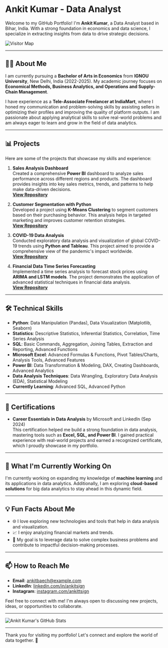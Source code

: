 # **Ankit Kumar - Data Analyst**

Welcome to my GitHub Portfolio! I'm **Ankit Kumar**, a Data Analyst based in Bihar, India. With a strong foundation in economics and data science, I specialize in extracting insights from data to drive strategic decisions. 

![Visitor Map](https://visitor-badge.laobi.icu/badge?page_id=ankitkumar.ankitkumar)

---

## **👨‍🎓 About Me**

I am currently pursuing a **Bachelor of Arts in Economics** from **IGNOU University**, New Delhi, India (2022-2025). My academic journey focuses on **Economical Methods, Business Analytics, and Operations and Supply-Chain Management**.  

I have experience as a **Tele-Associate Freelancer at IndiaMart**, where I honed my communication and problem-solving skills by assisting sellers in optimizing their profiles and improving the quality of platform outputs. I am passionate about applying analytical skills to solve real-world problems and am always eager to learn and grow in the field of data analytics.

---

## **📊 Projects**

Here are some of the projects that showcase my skills and experience:

1. **Sales Analysis Dashboard**  
   Created a comprehensive **Power BI** dashboard to analyze sales performance across different regions and products. The dashboard provides insights into key sales metrics, trends, and patterns to help make data-driven decisions.  
   **[View Repository](#)**

2. **Customer Segmentation with Python**  
   Developed a project using **K-Means Clustering** to segment customers based on their purchasing behavior. This analysis helps in targeted marketing and improves customer retention strategies.  
   **[View Repository](#)**

3. **COVID-19 Data Analysis**  
   Conducted exploratory data analysis and visualization of global COVID-19 trends using **Python and Tableau**. This project aimed to provide a comprehensive view of the pandemic's impact worldwide.  
   **[View Repository](#)**

4. **Financial Data Time Series Forecasting**  
   Implemented a time series analysis to forecast stock prices using **ARIMA and LSTM models**. The project demonstrates the application of advanced statistical techniques in financial data analysis.  
   **[View Repository](#)**

---

## **🛠️ Technical Skills**

- **Python**: Data Manipulation (Pandas), Data Visualization (Matplotlib, Seaborn)
- **Statistics**: Descriptive Statistics, Inferential Statistics, Correlation, Time Series Analysis
- **SQL**: Basic Commands, Aggregation, Joining Tables, Extraction and Reporting, Advanced Functions
- **Microsoft Excel**: Advanced Formulas & Functions, Pivot Tables/Charts, Analysis Tools, Advanced Features
- **Power BI**: Data Transformation & Modeling, DAX, Creating Dashboards, Advanced Analytics
- **Data Analysis Techniques**: Data Wrangling, Exploratory Data Analysis (EDA), Statistical Modeling
- **Currently Learning**: Advanced SQL, Advanced Python

---

## **🏅 Certifications**

- **Career Essentials in Data Analysis** by Microsoft and LinkedIn (Sep 2024)  
  This certification helped me build a strong foundation in data analysis, mastering tools such as **Excel, SQL, and Power BI**. I gained practical experience with real-world projects and earned a recognized certificate, which I proudly showcase in my portfolio.

---

## **🌱 What I'm Currently Working On**

I'm currently working on expanding my knowledge of **machine learning** and its applications in data analytics. Additionally, I am exploring **cloud-based solutions** for big data analytics to stay ahead in this dynamic field.

---

## **💡 Fun Facts About Me**

- 🌐 I love exploring new technologies and tools that help in data analysis and visualization.
- 📈 I enjoy analyzing financial markets and trends.
- 🎯 My goal is to leverage data to solve complex business problems and contribute to impactful decision-making processes.

---

## **📫 How to Reach Me**

- **Email**: ankitbaech@example.com  
- **LinkedIn**: [linkedin.com/in/ankitsign](https://www.linkedin.com/in/ankitsign/)  
- **Instagram**: [instagram.com/ankittsign](https://www.instagram.com/ankittsign/)

Feel free to connect with me! I'm always open to discussing new projects, ideas, or opportunities to collaborate.

---

![Ankit Kumar's GitHub Stats](https://github-readme-stats.vercel.app/api?username=ankitkumar&show_icons=true&theme=radical)


---

Thank you for visiting my portfolio! Let's connect and explore the world of data together. 🚀

